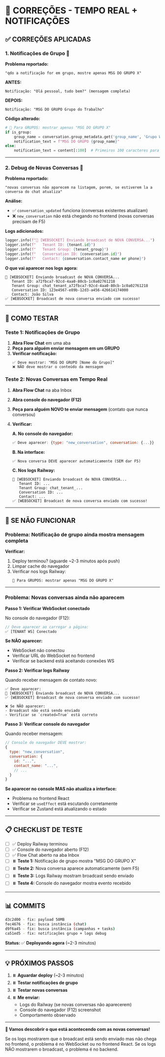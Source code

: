 # 🔧 CORREÇÕES - TEMPO REAL + NOTIFICAÇÕES

## ✅ CORREÇÕES APLICADAS

### **1. Notificações de Grupo** 📱

**Problema reportado:**
```
"qdo a notificação for em grupo, mostre apenas MSG DO GRUPO X"
```

**ANTES:**
```
Notificação: "Olá pessoal, tudo bem?" (mensagem completa)
```

**DEPOIS:**
```
Notificação: "MSG DO GRUPO Grupo do Trabalho"
```

**Código alterado:**
```python
# 📱 Para GRUPOS: mostrar apenas "MSG DO GRUPO X"
if is_group:
    group_name = conversation.group_metadata.get('group_name', 'Grupo WhatsApp') if conversation.group_metadata else 'Grupo WhatsApp'
    notification_text = f"MSG DO GRUPO {group_name}"
else:
    notification_text = content[:100]  # Primeiros 100 caracteres para contatos individuais
```

---

### **2. Debug de Novas Conversas** 🐛

**Problema reportado:**
```
"novas conversas não aparecem na listagem, porem, se estiverem la a conversa do chat atualiza"
```

**Análise:**
- ✅ `conversation_updated` funciona (conversas existentes atualizam)
- ❌ `new_conversation` não está chegando no frontend (novas conversas precisam de F5)

**Logs adicionados:**
```python
logger.info(f"🚀 [WEBSOCKET] Enviando broadcast de NOVA CONVERSA...")
logger.info(f"   Tenant ID: {tenant.id}")
logger.info(f"   Tenant Group: {tenant_group}")
logger.info(f"   Conversation ID: {conversation.id}")
logger.info(f"   Contact: {conversation.contact_name or phone}")
```

**O que vai aparecer nos logs agora:**
```
🚀 [WEBSOCKET] Enviando broadcast de NOVA CONVERSA...
   Tenant ID: a72fbca7-92cd-4aa0-80cb-1c0a02761218
   Tenant Group: chat_tenant_a72fbca7-92cd-4aa0-80cb-1c0a02761218
   Conversation ID: 123e4567-e89b-12d3-a456-426614174000
   Contact: João Silva
✅ [WEBSOCKET] Broadcast de nova conversa enviado com sucesso!
```

---

## 🧪 COMO TESTAR

### **Teste 1: Notificações de Grupo**

1. **Abra Flow Chat** em uma aba
2. **Peça para alguém enviar mensagem em um GRUPO**
3. **Verificar notificação:**
   ```
   ✅ Deve mostrar: "MSG DO GRUPO [Nome do Grupo]"
   ❌ NÃO deve mostrar o conteúdo da mensagem
   ```

### **Teste 2: Novas Conversas em Tempo Real**

1. **Abra Flow Chat** na aba Inbox
2. **Abra console do navegador (F12)**
3. **Peça para alguém NOVO te enviar mensagem** (contato que nunca conversou)
4. **Verificar:**
   
   **A. No console do navegador:**
   ```javascript
   ✅ Deve aparecer: {type: "new_conversation", conversation: {...}}
   ```
   
   **B. Na interface:**
   ```
   ✅ Nova conversa DEVE aparecer automaticamente (SEM dar F5)
   ```
   
   **C. Nos logs Railway:**
   ```
   🚀 [WEBSOCKET] Enviando broadcast de NOVA CONVERSA...
      Tenant ID: ...
      Tenant Group: chat_tenant_...
      Conversation ID: ...
      Contact: ...
   ✅ [WEBSOCKET] Broadcast de nova conversa enviado com sucesso!
   ```

---

## 🐛 SE NÃO FUNCIONAR

### **Problema: Notificação de grupo ainda mostra mensagem completa**

**Verificar:**
1. Deploy terminou? (aguarde ~2-3 minutos após push)
2. Limpar cache do navegador
3. Verificar nos logs Railway:
   ```
   📱 Para GRUPOS: mostrar apenas "MSG DO GRUPO X"
   ```

---

### **Problema: Novas conversas ainda não aparecem**

**Passo 1: Verificar WebSocket conectado**

No console do navegador (F12):
```javascript
// Deve aparecer ao carregar a página:
✅ [TENANT WS] Conectado
```

**Se NÃO aparecer:**
- WebSocket não conectou
- Verificar URL do WebSocket no frontend
- Verificar se backend está aceitando conexões WS

**Passo 2: Verificar logs Railway**

Quando receber mensagem de contato novo:
```
✅ Deve aparecer:
🚀 [WEBSOCKET] Enviando broadcast de NOVA CONVERSA...
✅ [WEBSOCKET] Broadcast de nova conversa enviado com sucesso!

❌ Se NÃO aparecer:
- Broadcast não está sendo enviado
- Verificar se `created=True` está correto
```

**Passo 3: Verificar console do navegador**

Quando receber mensagem:
```javascript
// Console do navegador DEVE mostrar:
{
  type: "new_conversation",
  conversation: {
    id: "...",
    contact_name: "...",
    // ...
  }
}
```

**Se aparecer no console MAS não atualiza a interface:**
- Problema no frontend React
- Verificar se `useEffect` está escutando corretamente
- Verificar se Zustand está atualizando o estado

---

## 📋 CHECKLIST DE TESTE

- [ ] ✅ Deploy Railway terminou
- [ ] ✅ Console do navegador aberto (F12)
- [ ] ✅ Flow Chat aberto na aba Inbox
- [ ] ⏸️ **Teste 1:** Notificação de grupo mostra "MSG DO GRUPO X"
- [ ] ⏸️ **Teste 2:** Nova conversa aparece automaticamente (sem F5)
- [ ] ⏸️ **Teste 3:** Logs Railway mostram broadcast sendo enviado
- [ ] ⏸️ **Teste 4:** Console do navegador mostra evento recebido

---

## 📊 COMMITS

```bash
d3c2d00 - fix: payload 50MB
fec4676 - fix: busca instância (chat)
d9f6a45 - fix: busca instância (campanhas + tasks)
ca51ed5 - fix: notificações grupo + logs debug
```

**Status:** ✅ **Deployando agora** (~2-3 minutos)

---

## 💡 PRÓXIMOS PASSOS

1. ⏸️ **Aguardar deploy** (~2-3 minutos)
2. ⏸️ **Testar notificações de grupo**
3. ⏸️ **Testar novas conversas**
4. ⏸️ **Me enviar:**
   - Logs do Railway (se novas conversas não aparecerem)
   - Console do navegador (F12) screenshot
   - Comportamento observado

---

**🚀 Vamos descobrir o que está acontecendo com as novas conversas!**

Se os logs mostrarem que o broadcast está sendo enviado mas não chega no frontend, o problema é no WebSocket ou no frontend React. Se os logs NÃO mostrarem o broadcast, o problema é no backend.


